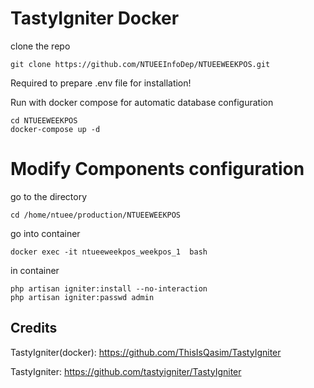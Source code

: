 # TastyIgniter Docker

clone the repo

    git clone https://github.com/NTUEEInfoDep/NTUEEWEEKPOS.git

Required to prepare .env file for installation!

Run with docker compose for automatic database configuration

    cd NTUEEWEEKPOS
    docker-compose up -d

# Modify Components configuration

go to the directory

    cd /home/ntuee/production/NTUEEWEEKPOS

go into container

    docker exec -it ntueeweekpos_weekpos_1  bash

in container

    php artisan igniter:install --no-interaction
    php artisan igniter:passwd admin

## Credits

TastyIgniter(docker): https://github.com/ThisIsQasim/TastyIgniter

TastyIgniter: https://github.com/tastyigniter/TastyIgniter
